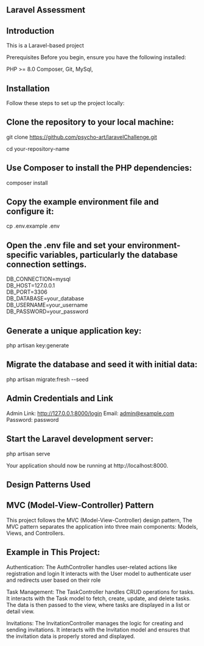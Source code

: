 ## Laravel Assessment

## Introduction
This is a Laravel-based project

Prerequisites
Before you begin, ensure you have the following installed:

PHP >= 8.0
Composer, 
Git, 
MySql, 

## Installation
Follow these steps to set up the project locally:

## Clone the repository to your local machine:
git clone https://github.com/psycho-art/laravelChallenge.git

cd your-repository-name

## Use Composer to install the PHP dependencies:
composer install

## Copy the example environment file and configure it:
cp .env.example .env

## Open the .env file and set your environment-specific variables, particularly the database connection settings.
DB_CONNECTION=mysql  
DB_HOST=127.0.0.1  
DB_PORT=3306  
DB_DATABASE=your_database  
DB_USERNAME=your_username  
DB_PASSWORD=your_password

## Generate a unique application key:
php artisan key:generate

## Migrate the database and seed it with initial data:
php artisan migrate:fresh --seed

## Admin Credentials and Link
Admin Link: http://127.0.0.1:8000/login
Email: admin@example.com  
Password: password

## Start the Laravel development server:
php artisan serve

Your application should now be running at http://localhost:8000.

## Design Patterns Used

## MVC (Model-View-Controller) Pattern
This project follows the MVC (Model-View-Controller) design pattern, The MVC pattern separates the application into three main components: Models, Views, and Controllers.

## Example in This Project:
Authentication: The AuthController handles user-related actions like registration and login It interacts with the User model to authenticate user and redirects user based on their role

Task Management: The TaskController handles CRUD operations for tasks. It interacts with the Task model to fetch, create, update, and delete tasks. The data is then passed to the view, where tasks are displayed in a list or detail view.

Invitations: The InvitationController manages the logic for creating and sending invitations. It interacts with the Invitation model and ensures that the invitation data is properly stored and displayed.

